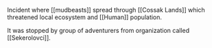 Incident where [[mudbeasts]] spread through [[Cossak Lands]] which threatened local ecosystem and [[Human]] population.

It was stopped by group of adventurers from organization called [[Sekerolovci]].